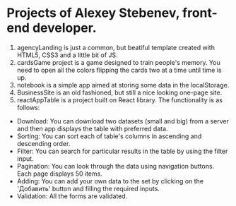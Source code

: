 # Projects of Alexey Stebenev, front-end developer.

1. agencyLanding is just a common, but beatiful template created with HTML5, CSS3 and a little bit of JS.
2. cardsGame project is a game designed to train people's memory. You need to open all the colors flipping the cards two at a time until time is up.
3. notebook is a simple app aimed at storing some data in the localStorage.
4. BusinessSite is an old fashioned, but still a nice looking one-page site.
5. reactAppTable is a project built on React library. The functionality is as follows:
 + Download: You can download two datasets (small and big) from a server and then app displays the table with preferred data.
 + Sorting: You can sort each of table's columns in ascending and descending order.
 + Filter: You can search for particular results in the table by using the filter input.
 + Pagination: You can look through the data using navigation buttons. Each page displays 50 items.
 + Adding: You can add your own data to the set by clicking on the 'Добавить' button and filling the required inputs.
 + Validation: All the forms are validated. 
